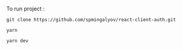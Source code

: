 To run project :

 ```git clone https://github.com/spmingalyov/react-client-auth.git```

```yarn```

```yarn dev```
